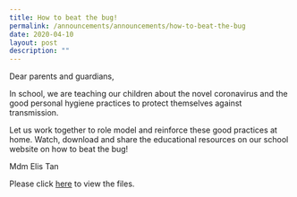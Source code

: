 ```yaml
---
title: How to beat the bug!
permalink: /announcements/announcements/how-to-beat-the-bug
date: 2020-04-10
layout: post
description: ""
---
```

Dear parents and guardians,

 

In school, we are teaching our children about the novel coronavirus and the good personal hygiene practices to protect themselves against transmission.

 

Let us work together to role model and reinforce these good practices at home. Watch, download and share the educational resources on our school website on how to beat the bug!

 

Mdm Elis Tan


Please click [here](https://moe-rosyth-staging.netlify.app/announcements/announcements/how-to-beat-the-bug/how-to-beat-the-bug) to view the files.

